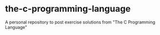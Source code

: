 # the-c-programming-language
A personal repository to post exercise solutions from "The C Programming Language"
